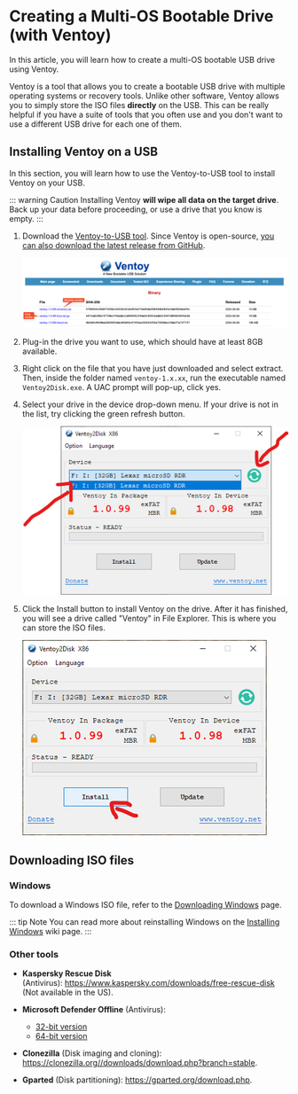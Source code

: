 # Creating a Multi-OS Bootable Drive (with Ventoy)
In this article, you will learn how to create a multi-OS bootable USB drive using Ventoy.

Ventoy is a tool that allows you to create a bootable USB drive with multiple operating systems or recovery tools. Unlike other software, Ventoy allows you to simply store the ISO files **directly** on the USB. This can be really helpful if you have a suite of tools that you often use and you don't want to use a different USB drive for each one of them.

## Installing Ventoy on a USB
In this section, you will learn how to use the Ventoy-to-USB tool to install Ventoy on your USB.

::: warning Caution
Installing Ventoy **will wipe all data on the target drive**. Back up your data before proceeding, or use a drive that you know is empty.
:::

1. Download the [Ventoy-to-USB tool](https://www.ventoy.net/en/download.html). Since Ventoy is open-source, [you can also download the latest release from GitHub](https://github.com/ventoy/Ventoy/releases).

    ![Download page of Ventoy](<img/ventoy/Ventoy download.png>)

2. Plug-in the drive you want to use, which should have at least 8GB available.

3. Right click on the file that you have just downloaded and select extract. Then, inside the folder named `ventoy-1.x.xx`, run the executable named `Ventoy2Disk.exe`. A UAC prompt will pop-up, click yes.

4. Select your drive in the device drop-down menu. If your drive is not in the list, try clicking the green refresh button.

    ![Select USB](<img/ventoy/Ventoy screen.png>)
    
5. Click the Install button to install Ventoy on the drive. After it has finished, you will see a drive called "Ventoy" in File Explorer. This is where you can store the ISO files.

    ![Click on Install button](img/ventoy/Install.png)

## Downloading ISO files
### Windows
To download a Windows ISO file, refer to the [Downloading Windows](./downloading-windows.md) page.


::: tip Note
You can read more about reinstalling Windows on the [Installing Windows](installing-windows) wiki page.
:::

### Other tools
- **Kaspersky Rescue Disk** (Antivirus): https://www.kaspersky.com/downloads/free-rescue-disk (Not available in the US).

- **Microsoft Defender Offline** (Antivirus):
    - [32-bit version](https://go.microsoft.com/fwlink/?LinkID=234123)
    - [64-bit version](https://go.microsoft.com/fwlink/?LinkID=234124)

- **Clonezilla** (Disk imaging and cloning): https://clonezilla.org//downloads/download.php?branch=stable.

- **Gparted** (Disk partitioning): https://gparted.org/download.php.
